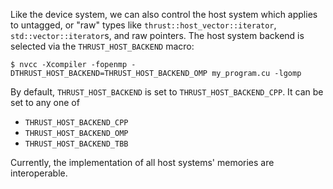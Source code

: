 Like the device system, we can also control the host system which applies to untagged, or "raw" types like `thrust::host_vector::iterator`, `std::vector::iterator`s, and raw pointers. The host system backend is selected via the `THRUST_HOST_BACKEND` macro:

```
$ nvcc -Xcompiler -fopenmp -DTHRUST_HOST_BACKEND=THRUST_HOST_BACKEND_OMP my_program.cu -lgomp
```

By default, `THRUST_HOST_BACKEND` is set to `THRUST_HOST_BACKEND_CPP`. It can be set to any one of

  * `THRUST_HOST_BACKEND_CPP`
  * `THRUST_HOST_BACKEND_OMP`
  * `THRUST_HOST_BACKEND_TBB`

Currently, the implementation of all host systems' memories are interoperable.